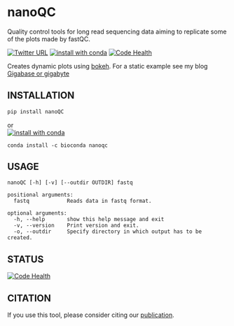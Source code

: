 # nanoQC
Quality control tools for long read sequencing data aiming to replicate some of the plots made by fastQC.

[![Twitter URL](https://img.shields.io/twitter/url/https/twitter.com/wouter_decoster.svg?style=social&label=Follow%20%40wouter_decoster)](https://twitter.com/wouter_decoster)
[![install with conda](https://anaconda.org/bioconda/nanoqc/badges/installer/conda.svg)](https://anaconda.org/bioconda/nanoqc)
[![Code Health](https://landscape.io/github/wdecoster/nanoQC/master/landscape.svg?style=flat)](https://landscape.io/github/wdecoster/nanoQC/master)

Creates dynamic plots using [bokeh](https://bokeh.pydata.org/en/latest/).
For a static example see my blog [Gigabase or gigabyte](https://gigabaseorgigabyte.wordpress.com/2017/06/15/per-base-sequence-content-and-quality-end-of-reads/)


## INSTALLATION
```bash
pip install nanoQC
```
or  
[![install with conda](https://anaconda.org/bioconda/nanoqc/badges/installer/conda.svg)](https://anaconda.org/bioconda/nanoqc)
```
conda install -c bioconda nanoqc
```


## USAGE
```
nanoQC [-h] [-v] [--outdir OUTDIR] fastq

positional arguments:
  fastq            Reads data in fastq format.

optional arguments:
  -h, --help       show this help message and exit
  -v, --version    Print version and exit.
  -o, --outdir     Specify directory in which output has to be created.
```

## STATUS
[![Code Health](https://landscape.io/github/wdecoster/nanoQC/master/landscape.svg?style=flat)](https://landscape.io/github/wdecoster/nanoQC/master)

## CITATION
If you use this tool, please consider citing our [publication](https://academic.oup.com/bioinformatics/advance-article/doi/10.1093/bioinformatics/bty149/4934939).
